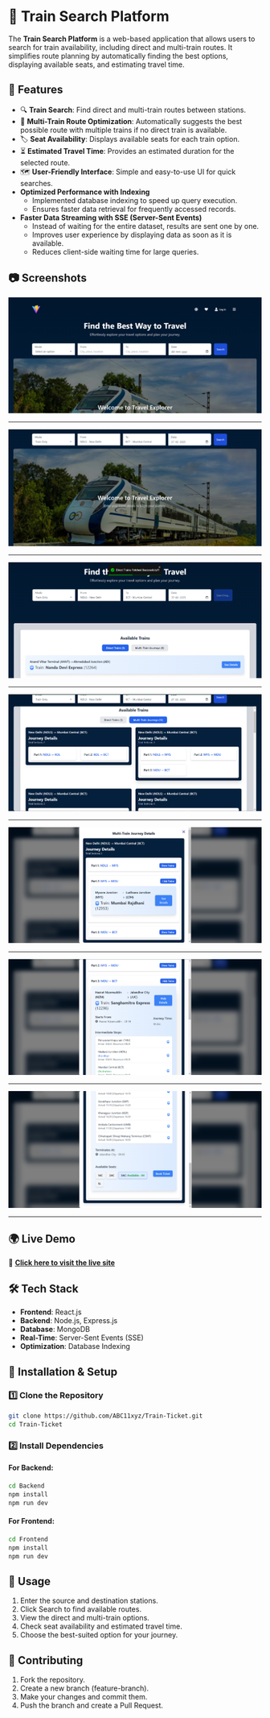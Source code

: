 # 🚆 Train Search Platform

The **Train Search Platform** is a web-based application that allows users to search for train availability, including direct and multi-train routes. It simplifies route planning by automatically finding the best options, displaying available seats, and estimating travel time.






## 🌟 Features

- 🔍 **Train Search**: Find direct and multi-train routes between stations.
- 🔄 **Multi-Train Route Optimization**: Automatically suggests the best possible route with multiple trains if no direct train is available.
- 🏷 **Seat Availability**: Displays available seats for each train option.
- ⏳ **Estimated Travel Time**: Provides an estimated duration for the selected route.
- 🗺 **User-Friendly Interface**: Simple and easy-to-use UI for quick searches.
- **Optimized Performance with Indexing**  
  - Implemented database indexing to speed up query execution.  
  - Ensures faster data retrieval for frequently accessed records.  
- **Faster Data Streaming with SSE (Server-Sent Events)**  
  - Instead of waiting for the entire dataset, results are sent one by one.  
  - Improves user experience by displaying data as soon as it is available.  
  - Reduces client-side waiting time for large queries.  



## 📷 Screenshots

![Results](Results/A.png)

---

![Results](Results/B.png)

---

![Results](Results/C.png)

---

![Results](Results/D.png)

---

![Results](Results/E.png)

---

![Results](Results/F.png)

---

![Results](Results/G.png)


---


## 🌍 Live Demo  
🚀 **[Click here to visit the live site](https://train-ticket-rvn.vercel.app/)**



## 🛠 Tech Stack

- **Frontend**: React.js 
- **Backend**: Node.js, Express.js
- **Database**: MongoDB 
- **Real-Time**: Server-Sent Events (SSE) 
- **Optimization**: Database Indexing



## 🚀 Installation & Setup

### 1️⃣ Clone the Repository
```sh
git clone https://github.com/ABC11xyz/Train-Ticket.git
cd Train-Ticket
```  

### 2️⃣ Install Dependencies
 

#### For Backend:
```sh
cd Backend
npm install
npm run dev
``` 

#### For Frontend:
```sh
cd Frontend
npm install
npm run dev
```


## 📌 Usage
1. Enter the source and destination stations.
2. Click Search to find available routes.
3. View the direct and multi-train options.
4. Check seat availability and estimated travel time.
5. Choose the best-suited option for your journey.



## 🤝 Contributing
1. Fork the repository.
2. Create a new branch (feature-branch).
3. Make your changes and commit them.
4. Push the branch and create a Pull Request.




